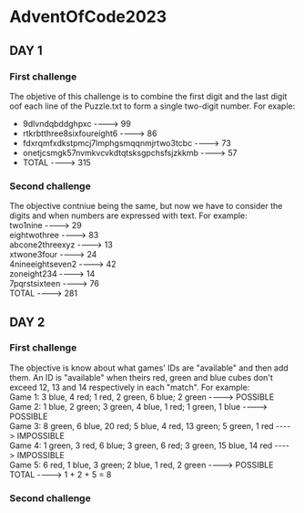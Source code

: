 # AdventOfCode2023

## DAY 1
### First challenge
The objetive of this challenge is to combine the first digit and the last digit oof each line of the Puzzle.txt
to form a single two-digit number. For exaple:    
- 9dlvndqbddghpxc                             ----> 99   
- rtkrbtthree8sixfoureight6                   ----> 86   
- fdxrqmfxdkstpmcj7lmphgsmqqnmjrtwo3tcbc      ----> 73   
- onetjcsmgk57nvmkvcvkdtqtsksgpchsfsjzkkmb    ----> 57   
- TOTAL   ----> 315   

### Second challenge
The objective contniue being the same, but now we have to consider the digits and when numbers are expressed with text.
For example:  
    two1nine            ----> 29  
    eightwothree        ----> 83   
    abcone2threexyz     ----> 13  
    xtwone3four         ----> 24  
    4nineeightseven2    ----> 42  
    zoneight234         ----> 14  
    7pqrstsixteen       ----> 76  
                TOTAL   ----> 281  

## DAY 2
### First challenge
The objective is know about what games' IDs are "available" and then add them. An ID is "available" when theirs red, green and blue cubes
don't exceed 12, 13 and 14 respectively in each "match". For example:  
    Game 1: 3 blue, 4 red; 1 red, 2 green, 6 blue; 2 green                          ---->  POSSIBLE  
    Game 2: 1 blue, 2 green; 3 green, 4 blue, 1 red; 1 green, 1 blue                ---->  POSSIBLE  
    Game 3: 8 green, 6 blue, 20 red; 5 blue, 4 red, 13 green; 5 green, 1 red        ---->  IMPOSSIBLE  
    Game 4: 1 green, 3 red, 6 blue; 3 green, 6 red; 3 green, 15 blue, 14 red        ---->  IMPOSSIBLE  
    Game 5: 6 red, 1 blue, 3 green; 2 blue, 1 red, 2 green                          ---->  POSSIBLE  
                                                                            TOTAL   ---->  1 + 2 + 5 = 8  

### Second challenge
